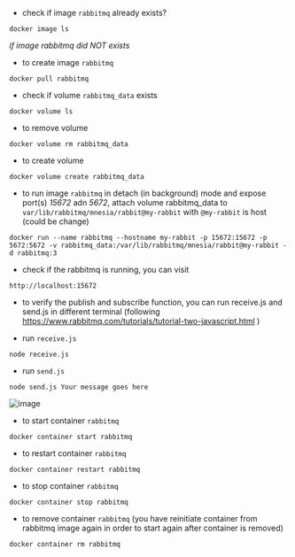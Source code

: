 * check if image `rabbitmq` already exists?
```
docker image ls
```

*if image rabbitmq did NOT exists*

* to create image `rabbitmq`
```
docker pull rabbitmq
```

* check if volume `rabbitmq_data` exists
```
docker volume ls
```

* to remove volume
```
docker volume rm rabbitmq_data
```

* to create volume
```
docker volume create rabbitmq_data 
```

* to run image `rabbitmq` in detach (in background) mode and expose port(s) *15672* adn *5672*, attach volume rabbitmq_data to `var/lib/rabbitmq/mnesia/rabbit@my-rabbit` with `@my-rabbit` is host (could be change)
```
docker run --name rabbitmq --hostname my-rabbit -p 15672:15672 -p 5672:5672 -v rabbitmq_data:/var/lib/rabbitmq/mnesia/rabbit@my-rabbit -d rabbitmq:3 
```

* check if the rabbitmq is running, you can visit
```
http://localhost:15672
```

* to verify the publish and subscribe function, you can run receive.js and send.js in different terminal (following https://www.rabbitmq.com/tutorials/tutorial-two-javascript.html )

* run `receive.js`
```
node receive.js
```

* run `send.js`
```
node send.js Your message goes here
```

![image](https://user-images.githubusercontent.com/31872453/126227082-d4935cce-5501-4c44-a2ad-8e9f5639c8b8.png)




* to start container `rabbitmq`
```
docker container start rabbitmq
```

* to restart container `rabbitmq`
```
docker container restart rabbitmq
```

* to stop container `rabbitmq`
```
docker container stop rabbitmq
```

* to remove container `rabbitmq` (you have reinitiate container from rabbitmq image again in order to start again after container is removed)
```
docker container rm rabbitmq
```

